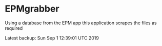 # EPMgrabber
Using a database from the EPM app this application scrapes the files as required


Latest backup: Sun Sep 1 12:39:01 UTC 2019
